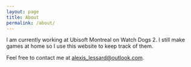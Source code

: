 ```yaml
---
layout: page
title: About
permalink: /about/
---
```


I am currently working at Ubisoft Montreal on Watch Dogs 2. I still make games at home so I use this website to keep track of them.

Feel free to contact me at alexis_lessard@outlook.com.

